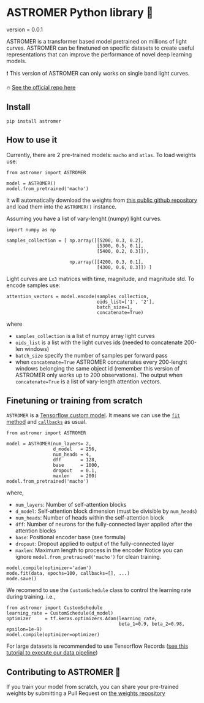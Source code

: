 # ASTROMER Python library 🔭

version = 0.0.1

ASTROMER is a transformer based model pretrained on millions of light curves. ASTROMER can be finetuned on specific datasets to create useful representations that can improve the performance of novel deep learning models.

❗ This version of ASTROMER can only works on single band light curves.

🔥 [See the official repo here](https://github.com/astromer-science/main-code)

## Install
```
pip install astromer
```

## How to use it
Currently, there are 2 pre-trained models: `macho` and `atlas`.
To load weights use:
```
from astromer import ASTROMER

model = ASTROMER()
model.from_pretrained('macho')
```
It will automatically download the weights from [this public github repository](https://github.com/astromer-science/weights.git) and load them into the `ASTROMER()` instance.

Assuming you have a list of vary-lenght (numpy) light curves.
```
import numpy as np

samples_collection = [ np.array([[5200, 0.3, 0.2],
                                 [5300, 0.5, 0.1],
                                 [5400, 0.2, 0.3]]),

                       np.array([[4200, 0.3, 0.1],
                                 [4300, 0.6, 0.3]]) ]

```
Light curves are `Lx3` matrices with time, magnitude, and magnitude std.
To encode samples use:
```
attention_vectors = model.encode(samples_collection,
                                 oids_list=['1', '2'],
                                 batch_size=1,
                                 concatenate=True)
```
where
- `samples_collection` is a list of numpy array light curves
- `oids_list` is a list with the light curves ids (needed to concatenate 200-len windows)
- `batch_size` specify the number of samples per forward pass
-  when `concatenate=True` ASTROMER concatenates every 200-lenght windows belonging the same object id (remember this version of ASTROMER only works up to 200 observations). The output when `concatenate=True` is a list of vary-length attention vectors.

## Finetuning or training from scratch
`ASTROMER` is a [Tensorflow custom model](https://www.tensorflow.org/guide/keras/custom_layers_and_models#the_model_class). It means we can use the [`fit` method](https://www.tensorflow.org/api_docs/python/tf/keras/Model#fit) and [`callbacks`](https://www.tensorflow.org/api_docs/python/tf/keras/callbacks) as usual.

```
from astromer import ASTROMER

model = ASTROMER(num_layers= 2,
                 d_model   = 256,
                 num_heads = 4,
                 dff       = 128,
                 base      = 1000,
                 dropout   = 0.1,
                 maxlen    = 200)
model.from_pretrained('macho')
```
where,
- `num_layers`: Number of self-attention blocks
- `d_model`: Self-attention block dimension (must be divisible by `num_heads`)
- `num_heads`: Number of heads within the self-attention block
- `dff`: Number of neurons for the fully-connected layer applied after the attention blocks
- `base`: Positional encoder base (see formula)
- `dropout`: Dropout applied to output of the fully-connected layer
- `maxlen`: Maximum length to process in the encoder
Notice you can ignore `model.from_pretrained('macho')` for clean training.
```
model.compile(optimizer='adam')
mode.fit(data, epochs=100, callbacks=[], ...)
mode.save()
```
We recomend to use the `CustomSchedule` class to control the learning rate during training.
i.e.,
```
from astromer import CustomSchedule
learning_rate = CustomSchedule(d_model)
optimizer     = tf.keras.optimizers.Adam(learning_rate,
                                         beta_1=0.9, beta_2=0.98, epsilon=1e-9)
model.compile(optimizer=optimizer)
```
For large datasets is recommended to use Tensorflow Records ([see this tutorial to execute our data pipeline](https://github.com/astromer-science/main-code/blob/main/presentation/notebooks/create_records.ipynb))

## Contributing to ASTROMER 🤝
If you train your model from scratch, you can share your pre-trained weights by submitting a Pull Request on [the weights repository](https://github.com/astromer-science/weights)
